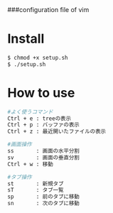 ###configuration file of vim
　
# Install
```sh
$ chmod +x setup.sh
$ ./setup.sh
```

# How to use
```sh
#よく使うコマンド
Ctrl + e : treeの表示
Ctrl + p : バッファの表示
Ctrl + z : 最近開いたファイルの表示

#画面操作
ss       : 画面の水平分割
sv       : 画面の垂直分割
Ctrl + w : 移動

#タブ操作
st       : 新規タブ
sT       : タブ一覧
sp       : 前のタブに移動
sn       : 次のタブに移動
```
